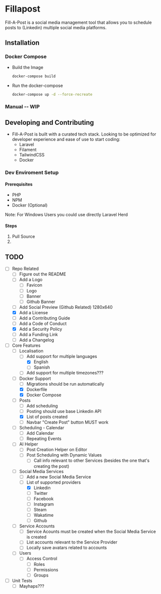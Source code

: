 # Fillapost

Fill-A-Post is a social media management tool that allows you to schedule posts to (Linkedin) multiple social media platforms.

## Installation

### Docker Compose

-   Build the Image
    ```bash
    docker-compose build
    ```
-   Run the docker-compose
    ```bash
    docker-compose up -d --force-recreate
    ```

### Manual -- WIP

## Developing and Contributing

-   Fill-A-Post is built with a curated tech stack. Looking to be optimized for developer experience and ease of use to start coding:
    -   Laravel
    -   Filament
    -   TailwindCSS
    -   Docker

### Dev Enviroment Setup

#### Prerequisites

-   PHP
-   NPM
-   Docker (Optional)

Note: For Windows Users you could use directly Laravel Herd

#### Steps

1. Pull Source
2.

## TODO

-   [ ] Repo Related
    -   [ ] Figure out the README
    -   [ ] Add a Logo
        -   [ ] Favicon
        -   [ ] Logo
        -   [ ] Banner
        -   [ ] Github Banner
    -   [ ] Add Social Preview (Github Related) 1280x640
    -   [x] Add a License
    -   [ ] Add a Contributing Guide
    -   [ ] Add a Code of Conduct
    -   [x] Add a Security Policy
    -   [ ] Add a Funding Link
    -   [ ] Add a Changelog
-   [ ] Core Features
    -   [ ] Localisation
        -   [ ] Add support for multiple languages
            -   [x] English
            -   [ ] Spanish
        -   [ ] Add support for multiple timezones???
    -   [ ] Docker Support
        -   [ ] Migrations should be run automatically
        -   [x] Dockerfile
        -   [x] Docker Compose
    -   [ ] Posts
        -   [ ] Add scheduling
        -   [ ] Posting should use base Linkedin API
        -   [x] List of posts created
        -   [ ] Navbar "Create Post" button MUST work
    -   [ ] Scheduling - Calendar
        -   [ ] Add Calendar
        -   [ ] Repeating Events
    -   [ ] AI Helper
        -   [ ] Post Creation Helper on Editor
        -   [ ] Post Scheduling with Dynamic Values
            -   [ ] Call info relevant to other Services (besides the one that's creating the post)
    -   [ ] Social Media Services
        -   [ ] Add a new Social Media Service
        -   [ ] List of supported providers
            -   [x] Linkedin
            -   [ ] Twitter
            -   [ ] Facebook
            -   [ ] Instagram
            -   [ ] Steam
            -   [ ] Wakatime
            -   [ ] Github
    -   [ ] Service Accounts
        -   [ ] Service Acounts must be created when the Social Media Service is created
        -   [ ] List accounts relevant to the Service Provider
        -   [ ] Locally save avatars related to accounts
    -   [ ] Users
        -   [ ] Access Control
            -   [ ] Roles
            -   [ ] Permissions
            -   [ ] Groups
-   [ ] Unit Tests
    -   [ ] Mayhaps???
